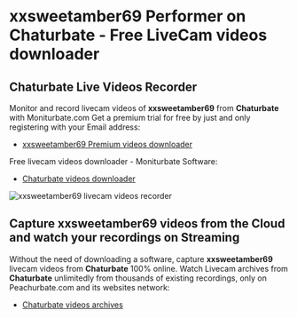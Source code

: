 # xxsweetamber69 Performer on Chaturbate - Free LiveCam videos downloader

## Chaturbate Live Videos Recorder

Monitor and record livecam videos of **xxsweetamber69** from **Chaturbate** with Moniturbate.com
Get a premium trial for free by just and only registering with your Email address:
* [xxsweetamber69 Premium videos downloader](https://moniturbate.com/request-demo-licence-key.html)

Free livecam videos downloader - Moniturbate Software:
* [Chaturbate videos downloader](https://moniturbate.com/moniturbate-download-software.html)

![xxsweetamber69 livecam videos recorder](https://peachurnet.com/templates/moniturbate-software.png)


## Capture xxsweetamber69 videos from the Cloud and watch your recordings on Streaming

Without the need of downloading a software, capture **xxsweetamber69** livecam videos from **Chaturbate** 100% online.
Watch Livecam archives from **Chaturbate** unlimitedly from thousands of existing recordings, only on Peachurbate.com and its websites network:
* [Chaturbate videos archives](https://peachurnet.com/)